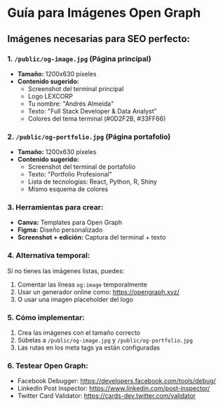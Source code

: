 # Guía para Imágenes Open Graph

## Imágenes necesarias para SEO perfecto:

### 1. `/public/og-image.jpg` (Página principal)
- **Tamaño:** 1200x630 píxeles
- **Contenido sugerido:**
  - Screenshot del terminal principal
  - Logo LEXCORP
  - Tu nombre: "Andrés Almeida"
  - Texto: "Full Stack Developer & Data Analyst"
  - Colores del tema terminal (#0D2F2B, #33FF66)

### 2. `/public/og-portfolio.jpg` (Página portafolio)
- **Tamaño:** 1200x630 píxeles  
- **Contenido sugerido:**
  - Screenshot del terminal de portafolio
  - Texto: "Portfolio Profesional"
  - Lista de tecnologías: React, Python, R, Shiny
  - Mismo esquema de colores

### 3. Herramientas para crear:
- **Canva:** Templates para Open Graph
- **Figma:** Diseño personalizado
- **Screenshot + edición:** Captura del terminal + texto

### 4. Alternativa temporal:
Si no tienes las imágenes listas, puedes:
1. Comentar las líneas `og:image` temporalmente
2. Usar un generador online como: https://opengraph.xyz/
3. O usar una imagen placeholder del logo

### 5. Cómo implementar:
1. Crea las imágenes con el tamaño correcto
2. Súbelas a `/public/og-image.jpg` y `/public/og-portfolio.jpg`
3. Las rutas en los meta tags ya están configuradas

### 6. Testear Open Graph:
- Facebook Debugger: https://developers.facebook.com/tools/debug/
- LinkedIn Post Inspector: https://www.linkedin.com/post-inspector/
- Twitter Card Validator: https://cards-dev.twitter.com/validator 